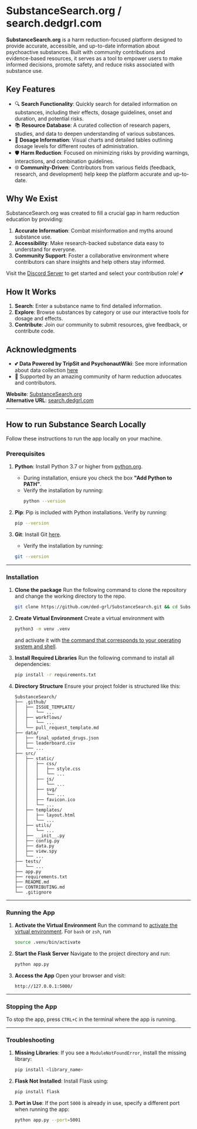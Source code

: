 # SubstanceSearch.org / search.dedgrl.com

**SubstanceSearch.org** is a harm reduction-focused platform designed to provide accurate, accessible, and up-to-date information about psychoactive substances. Built with community contributions and evidence-based resources, it serves as a tool to empower users to make informed decisions, promote safety, and reduce risks associated with substance use.

## Key Features
- 🔍 **Search Functionality**: Quickly search for detailed information on substances, including their effects, dosage guidelines, onset and duration, and potential risks.
- 📚 **Resource Database**: A curated collection of research papers, studies, and data to deepen understanding of various substances.
- 💊 **Dosage Information**: Visual charts and detailed tables outlining dosage levels for different routes of administration.
- 🛡️ **Harm Reduction**: Focused on minimizing risks by providing warnings, interactions, and combination guidelines.
- 🌐 **Community-Driven**: Contributors from various fields (feedback, research, and development) help keep the platform accurate and up-to-date.

## Why We Exist
SubstanceSearch.org was created to fill a crucial gap in harm reduction education by providing:
1. **Accurate Information**: Combat misinformation and myths around substance use.
2. **Accessibility**: Make research-backed substance data easy to understand for everyone.
3. **Community Support**: Foster a collaborative environment where contributors can share insights and help others stay informed.

Visit the [Discord Server](https://discord.gg/wFPB9xYRBN) to get started and select your contribution role! 💕

## How It Works
1. **Search**: Enter a substance name to find detailed information.
2. **Explore**: Browse substances by category or use our interactive tools for dosage and effects.
3. **Contribute**: Join our community to submit resources, give feedback, or contribute code.

## Acknowledgments
- 💕 **Data Powered by TripSit and PsychonautWiki**: See more information about data collection [here](https://github.com/57/datamed)
- 🌟 Supported by an amazing community of harm reduction advocates and contributors.

**Website**: [SubstanceSearch.org](https://substancesearch.org)  
**Alternative URL**: [search.dedgrl.com](https://search.dedgrl.com)

---
## **How to run Substance Search Locally**
Follow these instructions to run the app locally on your machine.

### **Prerequisites**

1. **Python**: Install Python 3.7 or higher from [python.org](https://www.python.org/downloads/).
   - During installation, ensure you check the box **"Add Python to PATH"**.
   - Verify the installation by running:
     ```bash
     python --version
     ```

2. **Pip**: Pip is included with Python installations. Verify by running:
     ```bash
     pip --version
     ```

3. **Git**: Install Git [here](https://git-scm.com/downloads).
    - Verify the installation by running:
    ```bash
    git --version
    ```

---

### **Installation**

1. **Clone the package**
    Run the following command to clone the repository and change the working directory to the repo.
    ```bash
    git clone https://github.com/ded-grl/SubstanceSearch.git && cd SubstanceSearch
    ```

2. **Create Virtual Environment**
    Create a virtual environment with
    ```bash
    python3 -m venv .venv
    ```
    and activate it with [the command that corresponds to your operating system and shell](https://docs.python.org/3/library/venv.html#how-venvs-work).

3. **Install Required Libraries**
    Run the following command to install all dependencies:
    ```bash
    pip install -r requirements.txt
    ```

4. **Directory Structure**
    Ensure your project folder is structured like this:
    ```
    SubstanceSearch/
    ├── .github/
    │   ├── ISSUE_TEMPLATE/
    │   │   └── ...
    │   ├── workflows/
    │   │   └── ...
    │   └── pull_request_template.md
    ├── data/
    │   ├── final_updated_drugs.json
    │   ├── leaderboard.csv
    │   └── ...
    ├── src/
    │   ├── static/
    │   │   ├── css/
    │   │   │   ├── style.css
    │   │   │   └── ...
    │   │   ├── js/
    │   │   │   └── ...
    │   │   ├── svg/
    │   │   │   └── ...
    │   │   ├── favicon.ico
    │   │   └── ...
    │   ├── templates/
    │   │   ├── layout.html
    │   │   └── ...
    │   ├── utils/
    │   │   └── ...
    │   ├── __init__.py
    │   ├── config.py
    │   ├── data.py
    │   ├── view.spy
    │   └── ...
    ├── tests/
    │   └── ...
    ├── app.py
    ├── requirements.txt
    ├── README.md
    ├── CONTRIBUTING.md
    └── .gitignore
    ```

---

### **Running the App**

1. **Activate the Virtual Environment**
    Run the command to [activate the virtual environment](https://docs.python.org/3/library/venv.html#how-venvs-work). For `bash` or `zsh`, run
    ```bash
    source .venv/bin/activate
    ```

2. **Start the Flask Server**
    Navigate to the project directory and run:
    ```bash
    python app.py
    ```

3. **Access the App**
    Open your browser and visit:
    ```
    http://127.0.0.1:5000/
    ```

---

### **Stopping the App**

To stop the app, press `CTRL+C` in the terminal where the app is running.

---

### **Troubleshooting**

1. **Missing Libraries**: If you see a `ModuleNotFoundError`, install the missing library:
    ```bash
    pip install <library_name>
    ```

2. **Flask Not Installed**: Install Flask using:
    ```bash
    pip install flask
    ```
    
3. **Port in Use**: If the port `5000` is already in use, specify a different port when running the app:
    ```bash
    python app.py --port=5001
    ```
